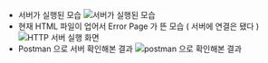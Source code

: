 - 서버가 실행된 모습
![서버가 실행된 모습](https://github.com/pastjung/TodoPartyImprovement/assets/87860163/e777077c-e46f-45d0-bf1d-db2e91c27326)
- 현재 HTML 파일이 업어서 Error Page 가 뜬 모습 ( 서버에 연결은 됐다 )
![HTTP 서버 실행 화면](https://github.com/pastjung/TodoPartyImprovement/assets/87860163/87d669d4-0aba-4a17-8c94-b4ccee4a8d88)
- Postman 으로 서버 확인해본 결과
![postman 으로 확인해본 결과](https://github.com/pastjung/TodoPartyImprovement/assets/87860163/cfbd2fcf-7f61-4b65-8ab7-60e35c7cfdb3)
